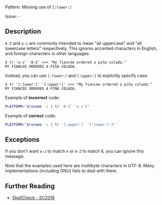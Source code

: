 Pattern: Missing use of `[:lower:]`

Issue: -

## Description

`A-Z` and `a-z` are commonly intended to mean "all uppercase" and "all lowercase letters" respectively. This ignores accented characters in English, and foreign characters in other languages:

    $ tr 'a-z' 'A-Z' <<< "My fiancée ordered a piña colada."
    MY FIANCéE ORDERED A PIñA COLADA.

Instead, you can use `[:lower:]` and `[:upper:]` to explicitly specify case:

    $ tr '[:lower:]' '[:upper:]' <<< "My fiancée ordered a piña colada."
    MY FIANCÉE ORDERED A PIÑA COLADA.

Example of **incorrect** code:

```sh
PLATFORM="$(uname -s | tr 'A-Z' 'a-z')"
```

Example of **correct** code:

```sh
PLATFORM="$(uname -s | tr '[:upper:]' '[:lower:]')"
```

## Exceptions

If you don't want `a-z` to match `é` or `A-Z` to match `Ñ`, you can ignore this message.

Note that the examples used here are multibyte characters in UTF-8. Many implementations (including GNU) fails to deal with them.

## Further Reading

* [ShellCheck - SC2018](https://github.com/koalaman/shellcheck/wiki/SC2018)

